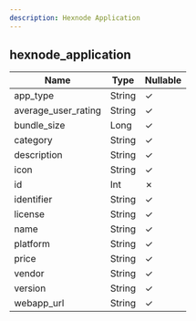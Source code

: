 ```yaml
---
description: Hexnode Application
---
```

hexnode_application
-------------------

| **Name**            | **Type** | **Nullable** |
| ------------------- | -------- | ------------ |
| app_type            | String   | &check;      |
| average_user_rating | String   | &check;      |
| bundle_size         | Long     | &check;      |
| category            | String   | &check;      |
| description         | String   | &check;      |
| icon                | String   | &check;      |
| id                  | Int      | &cross;      |
| identifier          | String   | &check;      |
| license             | String   | &check;      |
| name                | String   | &check;      |
| platform            | String   | &check;      |
| price               | String   | &check;      |
| vendor              | String   | &check;      |
| version             | String   | &check;      |
| webapp_url          | String   | &check;      |
